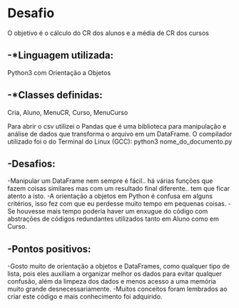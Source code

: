 # Desafio
O objetivo é o cálculo do CR dos alunos e a média de CR dos cursos

-*Linguagem utilizada:
-
Python3 com Orientação a Objetos

-*Classes definidas:
-
Cria, Aluno, MenuCR, Curso, MenuCurso

Para abrir o csv utilizei o Pandas que é uma biblioteca para manipulação e análise de dados que transforma o arquivo em um DataFrame.
O compilador utilizado foi o do Terminal do Linux (GCC): python3 nome_do_documento.py

-Desafios: 
-
-Manipular um DataFrame nem sempre é fácil.. há várias funções que fazem coisas similares mas com um resultado final diferente.. tem que ficar atento a isto.
-A orientação a objetos em Python é confusa em alguns critérios, isso fez com que eu perdesse muito tempo em pequenas coisas.
-Se houvesse mais tempo poderia haver um enxugue do código com abstrações de códigos redundantes utilizados tanto em Aluno como em Curso. 

-Pontos positivos:
-
-Gosto muito de orientação a objetos e DataFrames, como qualquer tipo de lista, pois eles auxiliam a organizar melhor os dados para evitar qualquer confusão, além da limpeza dos dados e menos acesso a uma memória muito grande desnecessariamente.
-Muitos conceitos foram lembrados ao criar este código e mais conhecimento foi adquirido.
